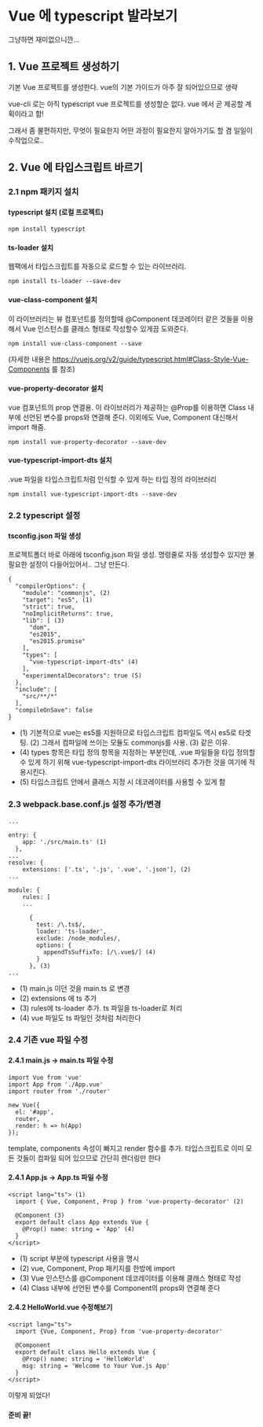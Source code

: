 # Vue 에 typescript 발라보기

그냥하면 재미없으니깐...

## 1. Vue 프로젝트 생성하기

기본 Vue 프로젝트를 생성한다. vue의 기본 가이드가 아주 잘 되어있으므로 생략

vue-cli 로는 아직 typescript vue 프로젝트를 생성할순 없다. vue 에서 곧 제공할 계획이라고 함!

그래서 좀 불편하지만, 무엇이 필요한지 어떤 과정이 필요한지 알아가기도 할 겸 일일이 수작업으로..

## 2. Vue 에 타입스크립트 바르기

### 2.1 npm 패키지 설치

#### typescript 설치 (로컬 프로젝트)
```
npm install typescript
```
#### ts-loader 설치
웹팩에서 타입스크립트를 자동으로 로드할 수 있는 라이브러리.
```
npm install ts-loader --save-dev
```
#### vue-class-component 설치
이 라이브러리는 뷰 컴포넌트를 정의할때 @Component 데코레이터 같은 것들을 이용해서 Vue 인스턴스를 클래스 형태로 작성할수 있게끔 도와준다.
```
npm install vue-class-component --save
```
(자세한 내용은 https://vuejs.org/v2/guide/typescript.html#Class-Style-Vue-Components 를 참조)

#### vue-property-decorator 설치
vue 컴포넌트의 prop 연결용. 이 라이브러리가 제공하는 @Prop를 이용하면 Class 내부에 선언된 변수를 props와 연결해 준다. 이외에도 Vue, Component 대신해서 import 해줌.
```
npm install vue-property-decorator --save-dev
```
#### vue-typescript-import-dts 설치
.vue 파일을 타입스크립트처럼 인식할 수 있게 하는 타입 정의 라이브러리

```
npm install vue-typescript-import-dts --save-dev
```

### 2.2 typescript 설정

#### tsconfig.json 파일 생성

프로젝트폴더 바로 아래에 tsconfig.json 파일 생성. 명령줄로 자동 생성할수 있지만 불필요한 설정이 다들어있어서.. 그냥 만든다.
```
{
  "compilerOptions": {
    "module": "commonjs", (2)
    "target": "es5", (1)
    "strict": true,
    "noImplicitReturns": true,
    "lib": [ (3)
      "dom",
      "es2015",
      "es2015.promise"
    ],
    "types": [
      "vue-typescript-import-dts" (4)
    ],
    "experimentalDecorators": true (5)
  },
  "include": [
    "src/**/*"
  ],
  "compileOnSave": false
}

```
* (1) 기본적으로 vue는 es5를 지원하므로 타입스크립트 컴파일도 역시 es5로 타겟팅. (2) 그래서 컴파일에 쓰이는 모듈도 commonjs를 사용. (3) 같은 이유.
* (4) types 항목은 타입 정의 항목을 지정하는 부분인데, .vue 파일들을 타입 정의할 수 있게 하기 위해 vue-typescript-import-dts 라이브러리 추가한 것을 여기에 적용시킨다.
* (5) 타입스크립트 안에서 클래스 지정 시 데코레이터를 사용할 수 있게 함

### 2.3 webpack.base.conf.js 설정 추가/변경
```
...

entry: {
    app: './src/main.ts' (1)
  },
...
resolve: {
    extensions: ['.ts', '.js', '.vue', '.json'], (2)
...

module: {
    rules: [
    ...

      {
        test: /\.ts$/,
        loader: 'ts-loader',
        exclude: /node_modules/,
        options: {
          appendTsSuffixTo: [/\.vue$/] (4)
        }
      }, (3)
...

```
* (1) main.js 이던 것을 main.ts 로 변경
* (2) extensions 에 ts 추가
* (3) rules에 ts-loader 추가. ts 파일을 ts-loader로 처리
* (4) vue 파일도 ts 파일인 것처럼 처리한다

### 2.4 기존 vue 파일 수정

#### 2.4.1 main.js -> main.ts 파일 수정
```
import Vue from 'vue'
import App from './App.vue'
import router from './router'

new Vue({
  el: '#app',
  router,
  render: h => h(App)
});
```
template, components 속성이 빠지고 render 함수를 추가. 타입스크립트로 이미 모든 것들이 컴파일 되어 있으므로 간단히 렌더링만 한다

#### 2.4.1 App.js -> App.ts 파일 수정
```
<script lang="ts"> (1)
  import { Vue, Component, Prop } from 'vue-property-decorator' (2)

  @Component (3)
  export default class App extends Vue {
    @Prop() name: string = 'App' (4)
  }
</script>
```
* (1) script 부분에 typescript 사용을 명시
* (2) vue, Component, Prop 패키지를 한방에 import
* (3) Vue 인스턴스를 @Component 데코레이터를 이용해 클래스 형태로 작성
* (4) Class 내부에 선언된 변수를 Component의 props와 연결해 준다

#### 2.4.2 HelloWorld.vue 수정해보기
```
<script lang="ts">
  import {Vue, Component, Prop} from 'vue-property-decorator'

  @Component
  export default class Hello extends Vue {
    @Prop() name: string = 'HelloWorld'
    msg: string = 'Welcome to Your Vue.js App'
  }
</script>
```
이렇게 되었다!

#### 준비 끝!
